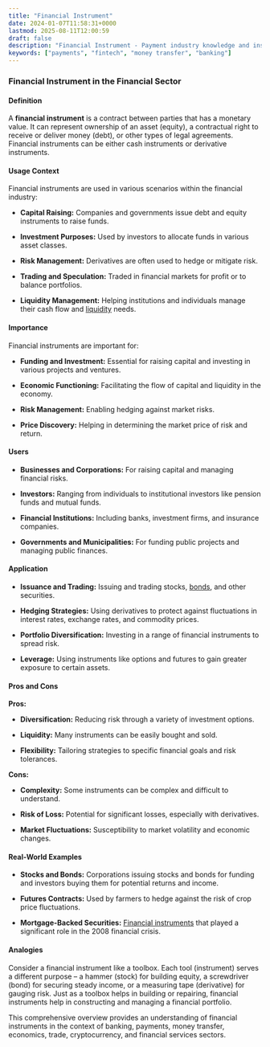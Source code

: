 ```yaml
---
title: "Financial Instrument"
date: 2024-01-07T11:58:31+0000
lastmod: 2025-08-11T12:00:59
draft: false
description: "Financial Instrument - Payment industry knowledge and insights"
keywords: ["payments", "fintech", "money transfer", "banking"]
---
```


### Financial Instrument in the Financial Sector

#### Definition

A **financial instrument** is a contract between parties that has a monetary value. It can represent ownership of an asset (equity), a contractual right to receive or deliver money (debt), or other types of legal agreements. Financial instruments can be either cash instruments or derivative instruments.

#### Usage Context

Financial instruments are used in various scenarios within the financial industry:

- **Capital Raising:** Companies and governments issue debt and equity instruments to raise funds.

- **Investment Purposes:** Used by investors to allocate funds in various asset classes.

- **Risk Management:** Derivatives are often used to hedge or mitigate risk.

- **Trading and Speculation:** Traded in financial markets for profit or to balance portfolios.

- **Liquidity Management:** Helping institutions and individuals manage their cash flow and [liquidity](https://faisalkhanllc.xyz/resources/payments-wiki/l/liquidity/) needs.

#### Importance

Financial instruments are important for:

- **Funding and Investment:** Essential for raising capital and investing in various projects and ventures.

- **Economic Functioning:** Facilitating the flow of capital and liquidity in the economy.

- **Risk Management:** Enabling hedging against market risks.

- **Price Discovery:** Helping in determining the market price of risk and return.

#### Users

- **Businesses and Corporations:** For raising capital and managing financial risks.

- **Investors:** Ranging from individuals to institutional investors like pension funds and mutual funds.

- **Financial Institutions:** Including banks, investment firms, and insurance companies.

- **Governments and Municipalities:** For funding public projects and managing public finances.

#### Application

- **Issuance and Trading:** Issuing and trading stocks, [bonds](https://faisalkhanllc.xyz/resources/payments-wiki/b/bonds/), and other securities.

- **Hedging Strategies:** Using derivatives to protect against fluctuations in interest rates, exchange rates, and commodity prices.

- **Portfolio Diversification:** Investing in a range of financial instruments to spread risk.

- **Leverage:** Using instruments like options and futures to gain greater exposure to certain assets.

#### Pros and Cons

**Pros:**

- **Diversification:** Reducing risk through a variety of investment options.

- **Liquidity:** Many instruments can be easily bought and sold.

- **Flexibility:** Tailoring strategies to specific financial goals and risk tolerances.

**Cons:**

- **Complexity:** Some instruments can be complex and difficult to understand.

- **Risk of Loss:** Potential for significant losses, especially with derivatives.

- **Market Fluctuations:** Susceptibility to market volatility and economic changes.

#### Real-World Examples

- **Stocks and Bonds:** Corporations issuing stocks and bonds for funding and investors buying them for potential returns and income.

- **Futures Contracts:** Used by farmers to hedge against the risk of crop price fluctuations.

- **Mortgage-Backed Securities:** [Financial instruments](https://faisalkhanllc.xyz/resources/payments-wiki/f/financial-instrument/) that played a significant role in the 2008 financial crisis.

#### Analogies

Consider a financial instrument like a toolbox. Each tool (instrument) serves a different purpose – a hammer (stock) for building equity, a screwdriver (bond) for securing steady income, or a measuring tape (derivative) for gauging risk. Just as a toolbox helps in building or repairing, financial instruments help in constructing and managing a financial portfolio.

This comprehensive overview provides an understanding of financial instruments in the context of banking, payments, money transfer, economics, trade, cryptocurrency, and financial services sectors.